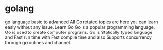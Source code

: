 # golang
go language basic to advanced 
All Go retated topics are here you can learn easly without any issue.
Learn Go
Go is a popular programming language.
Go is used to create computer programs.
Go is Statically typed language and Fast run time with Fast compile time and also Supports concurrency through goroutines and channel.



